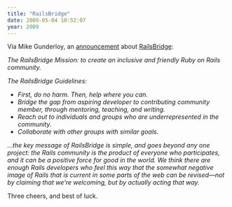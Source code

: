 ```yaml
---
title: "RailsBridge"
date: 2009-05-04 10:52:07
year: 2009
---
```

Via Mike Gunderloy, an <a href="http://afreshcup.com/2009/05/04/announcing-railsbridge/">announcement</a> about <a href="http://railsbridge.org/">RailsBridge</a>:

<em>The RailsBridge Mission: to create an inclusive and friendly Ruby on Rails community.</em>

<em>The RailsBridge Guidelines:</em>
<ul>
  <li><em>First, do no harm. Then, help where you can.</em></li>
  <li><em>Bridge the gap from aspiring developer to contributing community member, through mentoring, teaching, and writing.</em></li>
  <li><em>Reach out to individuals and groups who are underrepresented in the community.</em></li>
  <li><em>Collaborate with other groups with similar goals.</em></li>
</ul>
<em>…the key message of RailsBridge is simple, and goes beyond any one project: the Rails community is the product of everyone who participates, and it can be a positive force for good in the world. We think there are enough Rails developers who feel this way that the somewhat negative image of Rails that is current in some parts of the web can be revised—not by claiming that we're welcoming, but by actually acting that way.</em>

Three cheers, and best of luck.
